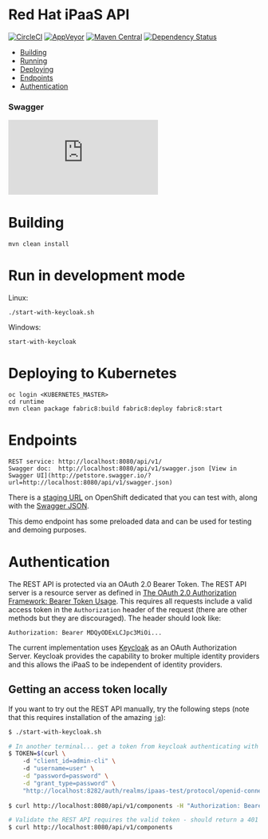 # Red Hat iPaaS API

[![CircleCI](https://circleci.com/gh/redhat-ipaas/ipaas-rest.png)](https://circleci.com/gh/redhat-ipaas/ipaas-rest)
[![AppVeyor](https://ci.appveyor.com/api/projects/status/v6ycvs9nw6o2t821/branch/master?svg=true)](https://ci.appveyor.com/project/jimmidyson/ipaas-rest/)
[![Maven Central](https://img.shields.io/maven-central/v/com.redhat.ipaas/ipaas-rest.svg)](http://search.maven.org/#search%7Cga%7C1%7Cg%3A%22redhat-ipaas%22%20AND%20a%3A%22ipaas-rest%22)
[![Dependency Status](https://dependencyci.com/github/redhat-ipaas/ipaas-rest/badge)](https://dependencyci.com/github/redhat-ipaas/ipaas-rest)

- [Building](#building)
- [Running](#run-in-development-mode)
- [Deploying](#deploying-to-kubernetes)
- [Endpoints](#endpoints)
- [Authentication](#authentication)

### Swagger
[![Swagger](http://dgrechka.net/swagger_validator_content_type_proxy.php?url=https://circleci.com/api/v1/project/redhat-ipaas/ipaas-rest/latest/artifacts/0/$CIRCLE_ARTIFACTS/swagger.json)](https://online.swagger.io/validator/debug?url=https://circleci.com/api/v1/project/redhat-ipaas/ipaas-rest/latest/artifacts/0/$CIRCLE_ARTIFACTS/swagger.json)

# Building

    mvn clean install

# Run in development mode

Linux:

    ./start-with-keycloak.sh
    
Windows:

    start-with-keycloak

# Deploying to Kubernetes

    oc login <KUBERNETES_MASTER>
    cd runtime
    mvn clean package fabric8:build fabric8:deploy fabric8:start

# Endpoints

    REST service: http://localhost:8080/api/v1/
    Swagger doc:  http://localhost:8080/api/v1/swagger.json [View in Swagger UI](http://petstore.swagger.io/?url=http://localhost:8080/api/v1/swagger.json)

There is a [staging URL](https://ipaas-staging.b6ff.rh-idev.openshiftapps.com/api/v1/) on OpenShift dedicated that you can test with, along with the [Swagger JSON](https://ipaas-staging.b6ff.rh-idev.openshiftapps.com/api/v1/swagger.json).

This demo endpoint has some preloaded data and can be used for testing and demoing purposes.

# Authentication

The REST API is protected via an OAuth 2.0 Bearer Token. The REST API server is a resource server as defined in
[The OAuth 2.0 Authorization Framework: Bearer Token Usage](https://tools.ietf.org/html/rfc6750). This requires all requests
include a valid access token in the `Authorization` header of the request (there are other methods but they are discouraged).
The header should look like:

    Authorization: Bearer MDQyODExLCJpc3MiOi...

The current implementation uses [Keycloak](http://keycloak.org/) as an OAuth Authorization Server. Keycloak provides the capability
to broker multiple identity providers and this allows the iPaaS to be independent of identity providers.

## Getting an access token locally

If you want to try out the REST API manually, try the following steps (note that this requires installation of the amazing [`jq`]()):

```bash
$ ./start-with-keycloak.sh

# In another terminal... get a token from keycloak authenticating with `user`/`password`
$ TOKEN=$(curl \                                                                
    -d "client_id=admin-cli" \ 
    -d "username=user" \
    -d "password=password" \
    -d "grant_type=password" \
    "http://localhost:8282/auth/realms/ipaas-test/protocol/openid-connect/token" | jq -r .access_token)
    
$ curl http://localhost:8080/api/v1/components -H "Authorization: Bearer $TOKEN"

# Validate the REST API requires the valid token - should return a 401
$ curl http://localhost:8080/api/v1/components
```
